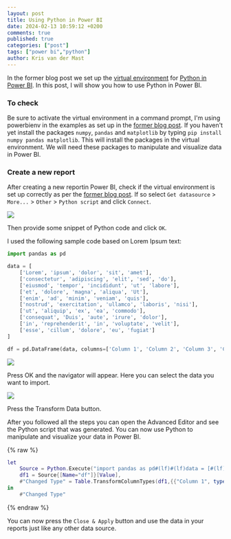 ```yaml
---
layout: post
title: Using Python in Power BI
date: 2024-02-13 10:59:12 +0200
comments: true
published: true
categories: ["post"]
tags: ["power bi","python"]
author: Kris van der Mast
---
```

In the former blog post we set up the [virtual environment][1] for [Python in Power BI][2]. In this post, I will show you how to use Python in Power BI.

### To check

Be sure to activate the virtual environment in a command prompt, I'm using powerbienv in the examples as set up in the [former blog post][2]. If you haven't yet install the packages `numpy`, `pandas` and `matplotlib` by typing `pip install numpy pandas matplotlib`. This will install the packages in the virtual environment. We will need these packages to manipulate and visualize data in Power BI.

### Create a new report

After creating a new reportin Power BI, check if the virtual environment is set up correctly as per the [former blog post][2]. If so select `Get datasource` > `More...` > `Other` > `Python script` and click `Connect`.

![][3]

Then provide some snippet of Python code and click `OK`.

I used the following sample code based on Lorem Ipsum text:

```python
import pandas as pd

data = [
    ['Lorem', 'ipsum', 'dolor', 'sit', 'amet'],
    ['consectetur', 'adipiscing', 'elit', 'sed', 'do'],
    ['eiusmod', 'tempor', 'incididunt', 'ut', 'labore'],
    ['et', 'dolore', 'magna', 'aliqua', 'Ut'],
    ['enim', 'ad', 'minim', 'veniam', 'quis'],
    ['nostrud', 'exercitation', 'ullamco', 'laboris', 'nisi'],
    ['ut', 'aliquip', 'ex', 'ea', 'commodo'],
    ['consequat', 'Duis', 'aute', 'irure', 'dolor'],
    ['in', 'reprehenderit', 'in', 'voluptate', 'velit'],
    ['esse', 'cillum', 'dolore', 'eu', 'fugiat']
]

df = pd.DataFrame(data, columns=['Column 1', 'Column 2', 'Column 3', 'Column 4', 'Column 5'])  
```

![][4]

Press OK and the navigator will appear. Here you can select the data you want to import.

![][5]

Press the Transform Data button.

After you followed all the steps you can open the Advanced Editor and see the Python script that was generated. You can now use Python to manipulate and visualize your data in Power BI.

{% raw %}

```lua
let
    Source = Python.Execute("import pandas as pd#(lf)#(lf)data = [#(lf)    ['Lorem', 'ipsum', 'dolor', 'sit', 'amet'],#(lf)    ['consectetur', 'adipiscing', 'elit', 'sed', 'do'],#(lf)    ['eiusmod', 'tempor', 'incididunt', 'ut', 'labore'],#(lf)    ['et', 'dolore', 'magna', 'aliqua', 'Ut'],#(lf)    ['enim', 'ad', 'minim', 'veniam', 'quis'],#(lf)    ['nostrud', 'exercitation', 'ullamco', 'laboris', 'nisi'],#(lf)    ['ut', 'aliquip', 'ex', 'ea', 'commodo'],#(lf)    ['consequat', 'Duis', 'aute', 'irure', 'dolor'],#(lf)    ['in', 'reprehenderit', 'in', 'voluptate', 'velit'],#(lf)    ['esse', 'cillum', 'dolore', 'eu', 'fugiat']#(lf)]#(lf)#(lf)df = pd.DataFrame(data, columns=['Column 1', 'Column 2', 'Column 3', 'Column 4', 'Column 5'])"),
    df1 = Source{[Name="df"]}[Value],
    #"Changed Type" = Table.TransformColumnTypes(df1,{{"Column 1", type text}, {"Column 2", type text}, {"Column 3", type text}, {"Column 4", type text}, {"Column 5", type text}})
in
    #"Changed Type"
```

{% endraw %}

You can now press the `Close & Apply` button and use the data in your reports just like any other data source. 

[1]: https://www.krisvandermast.com/post/2024/01/23/setting-up-a-virtual-environment-in-python
[2]: https://www.krisvandermast.com/post/2024/02/06/setting-up-python-for-power-bi
[3]: /images/python_power_bi_python_script_connector.png
[4]: /images/python_power_bi_python_script_editor.png
[5]: /images/python_power_bi_python_script_navigator.png
